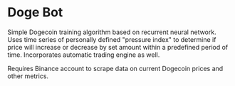 # Doge Bot
Simple Dogecoin training algorithm based on recurrent neural network. Uses time series of personally defined "pressure index" to determine if price will increase or decrease by set amount within a predefined period of time. Incorporates automatic trading engine as well.

Requires Binance account to scrape data on current Dogecoin prices and other metrics. 
